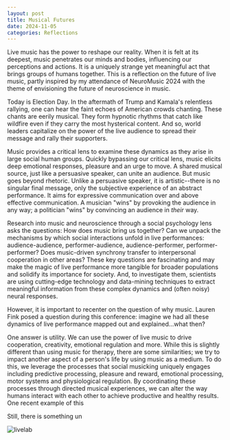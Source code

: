 ```yaml
---
layout: post
title: Musical Futures
date: 2024-11-05
categories: Reflections
---
```

Live music has the power to reshape our reality. When it is felt at its deepest, music penetrates our minds and bodies, influencing our perceptions and actions. It is a uniquely strange yet meaningful act that brings groups of humans together. This is a reflection on the future of live music, partly inspired by my attendance of NeuroMusic 2024 with the theme of envisioning the future of neuroscience in music. 

Today is Election Day. In the aftermath of Trump and Kamala's relentless rallying, one can hear the faint echoes of American crowds chanting. These chants are eerily musical. They form hypnotic rhythms that catch like wildfire even if they carry the most hysterical content. And so, world leaders capitalize on the power of the live audience to spread their message and rally their supporters. 

Music provides a critical lens to examine these dynamics as they arise in large social human groups. Quickly bypassing our critical lens, music elicits deep emotional responses, pleasure and an urge to move. A shared musical source, just like a persuasive speaker, can unite an audience. But music goes beyond rhetoric. Unlike a persuasive speaker, it is artistic--there is no singular final message, only the subjective experience of an abstract performance. It aims for expressive communication over and above effective communication. A musician "wins" by provoking the audience in any way; a politician "wins" by convincing an audience in *their* way. 

Research into music and neuroscience through a social psychology lens asks the questions: How does music bring us together? Can we unpack the mechanisms by which social interactions unfold in live performances: audience-audience, performer-audience, audience-performer, performer-performer? Does music-driven synchrony transfer to interpersonal cooperation in other areas?  These key questions are fascinating and may make the magic of live performance more tangible for broader populations and solidify its importance for society. And, to investigate them, scientists are using cutting-edge technology and data-mining techniques to extract meaningful information from these complex dynamics and (often noisy) neural responses. 

However, it is important to recenter on the question of why music. Lauren Fink posed a question during this conference: imagine we had all these dynamics of live performance mapped out and explained...what then? 

One answer is utility. We can use the power of live music to drive cooperation, creativity, emotional regulation and more. While this is slightly different than using music for therapy, there are some similarities; we try to impact another aspect of a person's life by using music as a medium. To do this, we leverage the processes that social musicking uniquely engages including predictive processing, pleasure and reward, emotional processing, motor systems and physiological regulation. By coordinating these processes through directed musical experiences, we can alter the way humans interact with each other to achieve productive and healthy results. One recent example of this 

Still, there is something un




![livelab](/images/Pics_11_05/LiveLab.png)